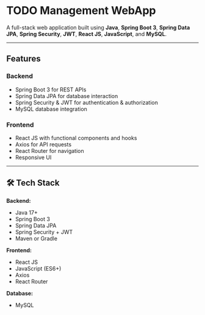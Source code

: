 # TODO Management WebApp

A full-stack web application built using **Java**, **Spring Boot 3**, **Spring Data JPA**, **Spring Security**, **JWT**, **React JS**, **JavaScript**, and **MySQL**.

---

## Features

### **Backend**
- Spring Boot 3 for REST APIs
- Spring Data JPA for database interaction
- Spring Security & JWT for authentication & authorization
- MySQL database integration

### **Frontend**
- React JS with functional components and hooks
- Axios for API requests
- React Router for navigation
- Responsive UI

---

## 🛠 Tech Stack
**Backend:**
- Java 17+
- Spring Boot 3
- Spring Data JPA
- Spring Security + JWT
- Maven or Gradle

**Frontend:**
- React JS
- JavaScript (ES6+)
- Axios
- React Router

**Database:**
- MySQL
